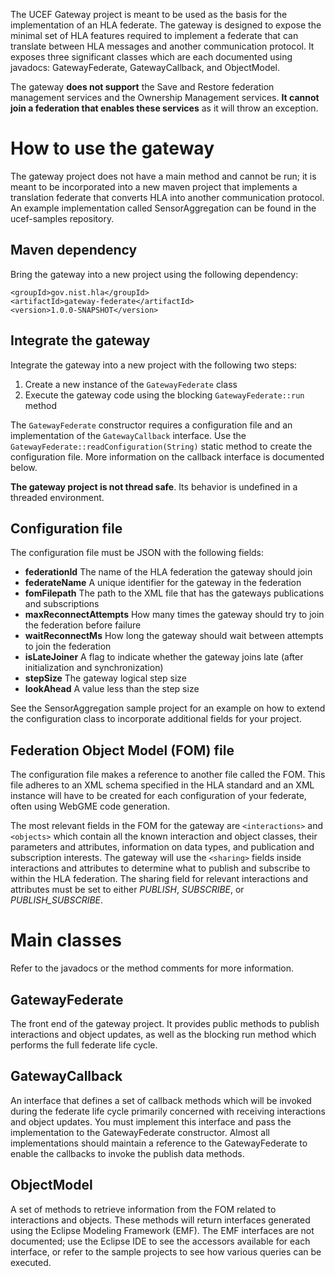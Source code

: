 The UCEF Gateway project is meant to be used as the basis for the implementation of an HLA federate. The gateway is designed to expose the minimal set of HLA features required to implement a federate that can translate between HLA messages and another communication protocol. It exposes three significant classes which are each documented using javadocs: GatewayFederate, GatewayCallback, and ObjectModel.

The gateway **does not support** the Save and Restore federation management services and the Ownership Management services. **It cannot join a federation that enables these services** as it will throw an exception.

# How to use the gateway

The gateway project does not have a main method and cannot be run; it is meant to be incorporated into a new maven project that implements a translation federate that converts HLA into another communication protocol. An example implementation called SensorAggregation can be found in the ucef-samples repository.

## Maven dependency

Bring the gateway into a new project using the following dependency:

    <groupId>gov.nist.hla</groupId>
    <artifactId>gateway-federate</artifactId>
    <version>1.0.0-SNAPSHOT</version>

## Integrate the gateway

Integrate the gateway into a new project with the following two steps:

1. Create a new instance of the `GatewayFederate` class
1. Execute the gateway code using the blocking `GatewayFederate::run` method

The `GatewayFederate` constructor requires a configuration file and an implementation of the `GatewayCallback` interface. Use the `GatewayFederate::readConfiguration(String)` static method to create the configuration file. More information on the callback interface is documented below.

**The gateway project is not thread safe**. Its behavior is undefined in a threaded environment.

## Configuration file

The configuration file must be JSON with the following fields:

- **federationId** The name of the HLA federation the gateway should join
- **federateName** A unique identifier for the gateway in the federation
- **fomFilepath** The path to the XML file that has the gateways publications and subscriptions
- **maxReconnectAttempts** How many times the gateway should try to join the federation before failure
- **waitReconnectMs** How long the gateway should wait between attempts to join the federation
- **isLateJoiner** A flag to indicate whether the gateway joins late (after initialization and synchronization)
- **stepSize** The gateway logical step size
- **lookAhead** A value less than the step size

See the SensorAggregation sample project for an example on how to extend the configuration class to incorporate additional fields for your project.

## Federation Object Model (FOM) file

The configuration file makes a reference to another file called the FOM. This file adheres to an XML schema specified in the HLA standard and an XML instance will have to be created for each configuration of your federate, often using WebGME code generation.

The most relevant fields in the FOM for the gateway are `<interactions>` and `<objects>` which contain all the known interaction and object classes, their parameters and attributes, information on data types, and publication and subscription interests. The gateway will use the `<sharing>` fields inside interactions and attributes to determine what to publish and subscribe to within the HLA federation. The sharing field for relevant interactions and attributes must be set to either *PUBLISH*, *SUBSCRIBE*, or *PUBLISH_SUBSCRIBE*.

# Main classes

Refer to the javadocs or the method comments for more information.

## GatewayFederate

The front end of the gateway project. It provides public methods to publish interactions and object updates, as well as the blocking run method which performs the full federate life cycle.

## GatewayCallback

An interface that defines a set of callback methods which will be invoked during the federate life cycle primarily concerned with receiving interactions and object updates. You must implement this interface and pass the implementation to the GatewayFederate constructor. Almost all implementations should maintain a reference to the GatewayFederate to enable the callbacks to invoke the publish data methods.

## ObjectModel

A set of methods to retrieve information from the FOM related to interactions and objects. These methods will return interfaces generated using the Eclipse Modeling Framework (EMF). The EMF interfaces are not documented; use the Eclipse IDE to see the accessors available for each interface, or refer to the sample projects to see how various queries can be executed.
